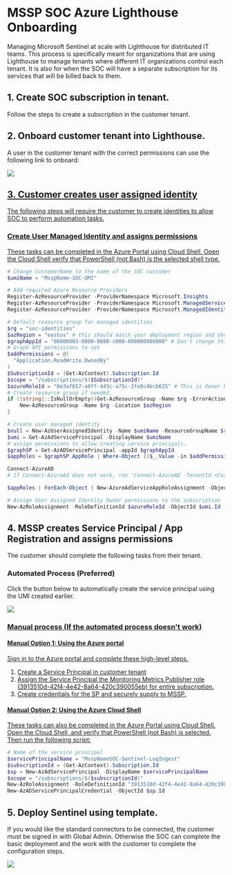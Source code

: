 # MSSP SOC Azure Lighthouse Onboarding

Managing Microsoft Sentinel at scale with Lighthouse for distributed IT teams. This process is specifically meant for organizations that are using Lighthouse to manage tenants where different IT organizations control each tenant. It is also for when the SOC will have a separate subscription for its services that will be billed back to them.

## 1. Create SOC subscription in tenant.

Follow the steps to create a subscription in the customer tenant.

## 2. Onboard customer tenant into Lighthouse.

A user in the customer tenant with the correct permissions can use the following link to onboard:

<a href="https://portal.azure.com/#create/Microsoft.Template/uri/https%3A%2F%2Fraw.githubusercontent.com%2Fjoelst%2FAzLighthouse%2Fmain%2FLighthouse-Offers%2Flighthouse-offer1.json/createUIDefinitionUri/https%3A%2F%2Fraw.githubusercontent.com%2Fjoelst%2FAzLighthouse%2Fmain%2FLighthouse-Offers%2FcreateUiDefinition.json" target="_blank"><img src="https://aka.ms/deploytoazurebutton"/>

## 3. Customer creates user assigned identity

The following steps will require the customer to create identities to allow SOC to perform automation tasks.

### Create User Managed Identity and assigns permissions 

These tasks can be completed in the Azure Portal using Cloud Shell. Open the Cloud Shell verify that PowerShell (not Bash) is the selected shell type.

```PowerShell
# Change CustomerName to the name of the SOC customer
$umiName = "MsspName-SOC-UMI"

# Add required Azure Resource Providers
Register-AzResourceProvider -ProviderNamespace Microsoft.Insights
Register-AzResourceProvider -ProviderNamespace Microsoft.ManagedServices
Register-AzResourceProvider -ProviderNamespace Microsoft.ManagedIdentity

# Default resource group for managed identities
$rg = "soc-identities"
$azRegion = "eastus" # this should match your deployment region and should only be: eastus, eastus2, westus2, australiacentral, brazilsouth, southeastasia
$graphAppId = "00000003-0000-0000-c000-000000000000" # Don't change this.
# Graph API permissions to set
$addPermissions = @(
  "Application.ReadWrite.OwnedBy"
)
$SubscriptionId = (Get-AzContext).Subscription.Id
$scope = "/subscriptions/$($SubscriptionId)"
$azureRoleId = "8e3af657-a8ff-443c-a75c-2fe8c4bcb635" # This is Owner but can be set to whatever is needed.
# Create resource group if needed.
if ([string]::IsNullOrEmpty((Get-AzResourceGroup -Name $rg -ErrorAction SilentlyContinue))) {
    New-AzResourceGroup -Name $rg -Location $azRegion
}

# Create user managed identity
$null = New-AzUserAssignedIdentity -Name $umiName -ResourceGroupName $rg -Location $AzRegion
$umi = Get-AzAdServicePrincipal -DisplayName $umiName
# assign permissions to allow creating service principals.
$graphSP = Get-AzADServicePrincipal -appId $graphAppId
$appRoles = $graphSP.AppRole | Where-Object {($_.Value -in $addPermissions) -and ($_.AllowedMemberType -contains "Application")}

Connect-AzureAD
# If Connect-AzureAd does not work, run 'Connect-AzureAD -TenantId <CustomerTenantId>'

$appRoles | ForEach-Object { New-AzureAdServiceAppRoleAssignment -ObjectId $umi.Id -PrincipalId $umi.Id -ResourceId $graphSp.Id -Id $_.Id }

# Assign User Assigned Identity Owner permissions to the subscription 
New-AzRoleAssignment -RoleDefinitionId $azureRoleId -ObjectId $umi.Id -Scope $scope

```

## 4. MSSP creates Service Principal / App Registration and assigns permissions

The customer should complete the following tasks from their tenant.

### Automated Process (Preferred)

Click the button below to automatically create the service principal using the UMI created earlier.

<a href="https://portal.azure.com/#create/Microsoft.Template/uri/https%3A%2F%2Fraw.githubusercontent.com%2Fjoelst%2FAzLighthouse%2Fmain%2FDeploy-ServicePrincipal%2Fdeployment.json" target="_blank"><img src="https://aka.ms/deploytoazurebutton"/>

### Manual process (If the automated process doesn't work)

#### Manual Option 1: Using the Azure portal

Sign in to the Azure portal and complete these high-level steps.

1. Create a Service Principal in customer tenant
2. Assign the Service Principal the Monitoring Metrics Publisher role (3913510d-42f4-4e42-8a64-420c390055eb) for entire subscription.
3. Create credentials for the SP and securely supply to MSSP.

#### Manual Option 2: Using the Azure Cloud Shell

These tasks can also be completed in the Azure Portal using Cloud Shell. Open the Cloud Shell, and verify that PowerShell (not Bash) is selected. Then run the following script:

```PowerShell
# Name of the service principal
$servicePrincipalName = "MsspNameSOC-Sentinel-LogIngest"
$subscriptionId = (Get-AzContext).Subscription.Id
$sp = New-AzAdServicePrincipal -DisplayName $servicePrincipalName
$scope = "/subscriptions/$($subscriptionId)"
New-AzRoleAssignment -RoleDefinitionId "3913510d-42f4-4e42-8a64-420c390055eb" -ObjectId $sp.Id -Scope $scope
New-AzADServicePrincipalCredential -ObjectId $sp.Id
```

## 5. Deploy Sentinel using template.

If you would like the standard connectors to be connected, the customer must be signed in with Global Admin. Otherwise the SOC can complete the basic deployment and the work with the customer to complete the configuration steps.

<a href="https://portal.azure.com/#create/Microsoft.Template/uri/https%3A%2F%2Fraw.githubusercontent.com%2FAzure%2FAzure-Sentinel%2Fmaster%2FTools%2FSentinel-All-In-One%2Fv2%2Fazuredeploy.json/createUIDefinitionUri/https%3A%2F%2Fraw.githubusercontent.com%2FAzure%2FAzure-Sentinel%2Fmaster%2FTools%2FSentinel-All-In-One%2Fv2%2FcreateUiDefinition.json" target="_blank"><img src="https://aka.ms/deploytoazurebutton"/>
